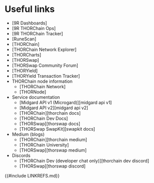 # Useful links

- [9R Dashboards]
- [9R THORChain Ops]
- [9R THORChain Tracker]
- [RuneScan]
- [THORChain]
- [THORChain Network Explorer]
- [THORCharts]
- [THORSwap]
- [THORSwap Community Forum]
- [THORYield]
- [THORYield Transaction Tracker]
- THORChain node information
  - [THORChain Network]
  - [THORNode]
- Service documentation
  - [Midgard API v1 (Microgard)][midgard api v1]
  - [Midgard API v2][midgard api v2]
  - [THORChain][thorchain docs]
  - [THORChain Dev Docs]
  - [THORSwap][thorswap docs]
  - [THORSwap SwapKit][swapkit docs]
- Medium (blogs)
  - [THORChain][thorchain medium]
  - [THORChain University]
  - [THORSwap][thorswap medium]
- Discords
  - [THORChain Dev (developer chat only)][thorchain dev discord]
  - [THORSwap][thorswap discord]

{{#include LINKREFS.md}}
